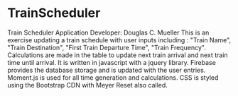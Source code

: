 # TrainScheduler
Train Scheduler Application
Developer: Douglas C. Mueller
This is an exercise updating a train schedule with user inputs including : "Train Name", "Train Destination", "First Train Departure Time", "Train Frequency". Calculations are made in the table to update next train arrival and next train time until arrival. It is written in javascript with a jquery library. Firebase provides the database storage and is updated with the user entries.  Moment.js is used for all time generation and calculations.  CSS is styled using the Bootstrap CDN with Meyer Reset also called.
